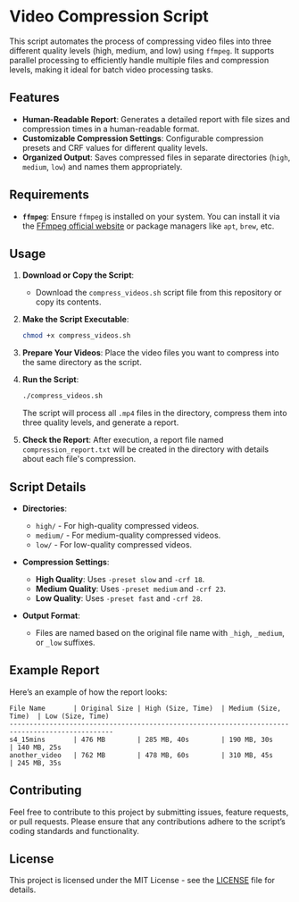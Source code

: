 # Video Compression Script

This script automates the process of compressing video files into three different quality levels (high, medium, and low) using `ffmpeg`. It supports parallel processing to efficiently handle multiple files and compression levels, making it ideal for batch video processing tasks.

## Features

- **Human-Readable Report**: Generates a detailed report with file sizes and compression times in a human-readable format.
- **Customizable Compression Settings**: Configurable compression presets and CRF values for different quality levels.
- **Organized Output**: Saves compressed files in separate directories (`high`, `medium`, `low`) and names them appropriately.

## Requirements

- **`ffmpeg`**: Ensure `ffmpeg` is installed on your system. You can install it via the [FFmpeg official website](https://ffmpeg.org/download.html) or package managers like `apt`, `brew`, etc.

## Usage

1. **Download or Copy the Script**:
   - Download the `compress_videos.sh` script file from this repository or copy its contents.

2. **Make the Script Executable**:
   ```bash
   chmod +x compress_videos.sh
   ```

3. **Prepare Your Videos**:
   Place the video files you want to compress into the same directory as the script.

4. **Run the Script**:
   ```bash
   ./compress_videos.sh
   ```
   The script will process all `.mp4` files in the directory, compress them into three quality levels, and generate a report.

5. **Check the Report**:
   After execution, a report file named `compression_report.txt` will be created in the directory with details about each file's compression.

## Script Details

- **Directories**: 
  - `high/` - For high-quality compressed videos.
  - `medium/` - For medium-quality compressed videos.
  - `low/` - For low-quality compressed videos.

- **Compression Settings**:
  - **High Quality**: Uses `-preset slow` and `-crf 18`.
  - **Medium Quality**: Uses `-preset medium` and `-crf 23`.
  - **Low Quality**: Uses `-preset fast` and `-crf 28`.

- **Output Format**:
  - Files are named based on the original file name with `_high`, `_medium`, or `_low` suffixes.

## Example Report

Here’s an example of how the report looks:

```
File Name       | Original Size | High (Size, Time)  | Medium (Size, Time)  | Low (Size, Time)
------------------------------------------------------------------------------------------------
s4_15mins       | 476 MB        | 285 MB, 40s        | 190 MB, 30s          | 140 MB, 25s
another_video   | 762 MB        | 478 MB, 60s        | 310 MB, 45s          | 245 MB, 35s
```

## Contributing

Feel free to contribute to this project by submitting issues, feature requests, or pull requests. Please ensure that any contributions adhere to the script’s coding standards and functionality.

## License

This project is licensed under the MIT License - see the [LICENSE](LICENSE) file for details.
